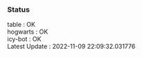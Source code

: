 ### Status


table : OK  
hogwarts : OK  
icy-bot : OK  
Latest Update : 2022-11-09 22:09:32.031776
